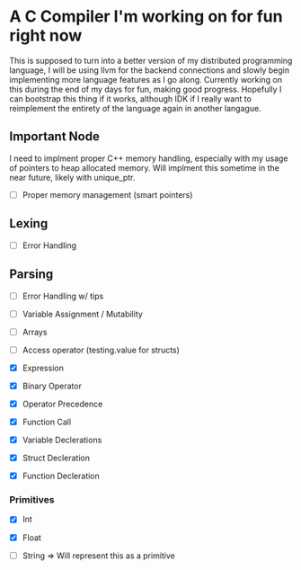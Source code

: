 # A C Compiler I'm working on for fun right now

This is supposed to turn into a better version of my distributed programming
language, I will be using llvm for the backend connections and slowly begin
implementing more language features as I go along. Currently working on this
during the end of my days for fun, making good progress. Hopefully I can
bootstrap this thing if it works, although IDK if I really want to reimplement
the entirety of the language again in another langague.

## Important Node

I need to implment proper C++ memory handling, especially with my usage of
pointers to heap allocated memory. Will implment this sometime in the near
future, likely with unique_ptr.

- [ ] Proper memory management (smart pointers)

## Lexing

- [ ] Error Handling

## Parsing

- [ ] Error Handling w/ tips

- [ ] Variable Assignment / Mutability

- [ ] Arrays

- [ ] Access operator (testing.value for structs)

- [x] Expression

- [x] Binary Operator

- [x] Operator Precedence

- [x] Function Call

- [x] Variable Declerations

- [x] Struct Decleration

- [x] Function Decleration

### Primitives
- [x] Int

- [x] Float

- [ ] String => Will represent this as a primitive
